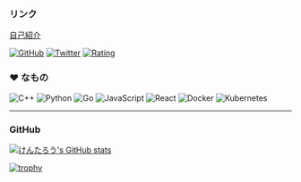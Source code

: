 ### リンク

[自己紹介](https://www.kentaro1043.com)

[![GitHub](https://img.shields.io/github/followers/Kentaro1043?style=social)](https://github.com/Kentaro1043)
[![Twitter](https://img.shields.io/twitter/follow/Kentaro1043?style=social)](https://twitter.com/Kentaro1043)
[![Rating](https://badgen.org/img/atcoder/Kentaro1043/rating/algorithm?style=social)](https://atcoder.jp/users/Kentaro1043?contestType=algo)

### ❤ なもの

![C++](https://img.shields.io/badge/c++-%2300599C.svg?style=for-the-badge&logo=c%2B%2B&logoColor=white)
![Python](https://img.shields.io/badge/python-3670A0?style=for-the-badge&logo=python&logoColor=ffdd54)
![Go](https://img.shields.io/badge/go-%2300ADD8.svg?style=for-the-badge&logo=go&logoColor=white)
![JavaScript](https://img.shields.io/badge/javascript-%23323330.svg?style=for-the-badge&logo=javascript&logoColor=%23F7DF1E)
![React](https://img.shields.io/badge/react-%2320232a.svg?style=for-the-badge&logo=react&logoColor=%2361DAFB)
![Docker](https://img.shields.io/badge/docker-%230db7ed.svg?style=for-the-badge&logo=docker&logoColor=white)
![Kubernetes](https://img.shields.io/badge/kubernetes-%23326ce5.svg?style=for-the-badge&logo=kubernetes&logoColor=white)

---

### GitHub

[![けんたろう's GitHub stats](https://github-readme-stats.vercel.app/api?username=Kentaro1043&show_icons=true&theme=monokai)](https://github.com/anuraghazra/github-readme-stats)

<!--
少なすぎて見えない？
TODO: 見えるようになったらコメントアウトを外す
[![Top Langs](https://github-readme-stats.vercel.app/api/top-langs/?username=Kentaro1043&langs_count=10&theme=monokai)](https://github.com/anuraghazra/github-readme-stats)
-->

[![trophy](https://github-profile-trophy.vercel.app/?username=Kentaro1043&column=4&theme=monokai)](https://github.com/ryo-ma/github-profile-trophy)
